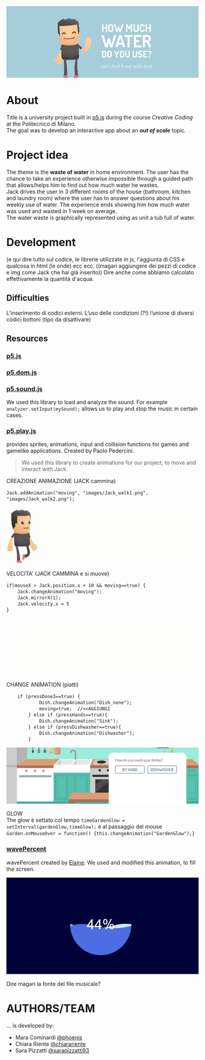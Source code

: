 ![GitHub Logo](/README/header.jpg)

# About

Title is a university project built in [p5.js](https://p5js.org/) during the course *Creative Coding* at the Politecnico di Milano. <br>
The goal was to develop an interactive app about an ***out of scale*** topic. 

# Project idea

The theme is the **waste of water** in home environment. The user has the chance to take an experience otherwise impossible through a guided path that allows/helps him to find out how much water he wastes. <br>
Jack drives the user in 3 different rooms of the house (bathroom, kitchen and laundry room) where the user has to answer questions about his weekly use of water. The experience ends showing him how much water was used and wasted in 1 week on average. <br>
The water waste is graphically represented using as unit a tub full of water.  

# Development

(e qui dire tutto sul codice, le librerie utilizzate in js, l'aggiunta di CSS e qualcosa in html (le onde) ecc ecc. ((magari aggiungere dei pezzi di codice e img come Jack che hai già inserito)) Dire anche come abbiamo calcolato effettivamente la quantità d'acqua.

## Difficulties
L’inserimento di codici esterni.
L’uso delle condizioni (?!)
l’unione di diversi codici
bottoni (tipo da disattivare)

## Resources
### [p5.js](https://p5js.org/)
### [p5.dom.js](https://p5js.org/reference/#/libraries/p5.dom)
### [p5.sound.js](https://p5js.org/reference/#/libraries/p5.sound)
We used this library to load and analyze the sound. For example `analyzer.setInput(mySound);` allows us to play and stop the music in certain cases.

### [p5.play.js](http://p5play.molleindustria.org/)
provides sprites, animations, input and collision functions for games and gamelike applications. Created by Paolo Pedercini. 

> We used this library to create animations for our project, to move and interact with Jack.

CREAZIONE ANIMAZIONE (JACK cammina)
```
Jack.addAnimation("moving", "images/Jack_walk1.png", "images/Jack_walk2.png");
```
![GitHub Logo](/README/Jack_moving.gif)

VELOCITA' (JACK CAMMINA e si muove)
```
if(mouseX > Jack.position.x + 10 && moving==true) {
    Jack.changeAnimation("moving");
    Jack.mirrorX(1);
    Jack.velocity.x = 5
}
 ```
![GitHub Logo](/README/Jack_walking.gif)

CHANGE ANIMATION (piatti)
```
    if (pressDone3==true) {
            Dish.changeAnimation("Dish_none");
            moving=true;  //<<AGGIUNGI
        } else if (pressHands==true){
            Dish.changeAnimation("Sink");
        } else if (pressDishwasher==true){
            Dish.changeAnimation("Dishwasher");
        }
```
![GitHub Logo](/README/changeanimation.gif)

GLOW <br>
The glow è settato col tempo `timeGardenGlow = setInterval(gardenGlow,timeGlow);` e al passaggio del mouse `Garden.onMouseOver = function() {this.changeAnimation("GardenGlow");}`

### [wavePercent](http://codepen.io/ElaineXu/pen/jAzGAw)
wavePercent created by [Elaine](http://codepen.io/ElaineXu/). We used and modified this animation, to fill the screen.

![wavePercent](/README/Circular-Water-Fill-Loading-Animation.gif)


Dire magari la fonte del file musicale?

# AUTHORS/TEAM
... is developed by:<br>
* Mara Cominardi [@phoenis](https://github.com/phoenis) 
* Chiara Riente [@chiarariente](https://github.com/chiarariente) 
* Sara Pizzatti [@sarapizzatti93](https://github.com/sarapizzatti93) 
